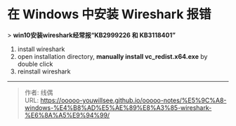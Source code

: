 # 在 Windows 中安装 Wireshark 报错



&gt; **win10安装wireshark经常报“KB2999226 和 KB3118401”**

1. install wireshark
2. open installation directory, **manually install vc_redist.x64.exe** by double click
3. reinstall wireshark


---

> 作者: 线偶  
> URL: https://ooooo-youwillsee.github.io/ooooo-notes/%E5%9C%A8-windows-%E4%B8%AD%E5%AE%89%E8%A3%85-wireshark-%E6%8A%A5%E9%94%99/  

